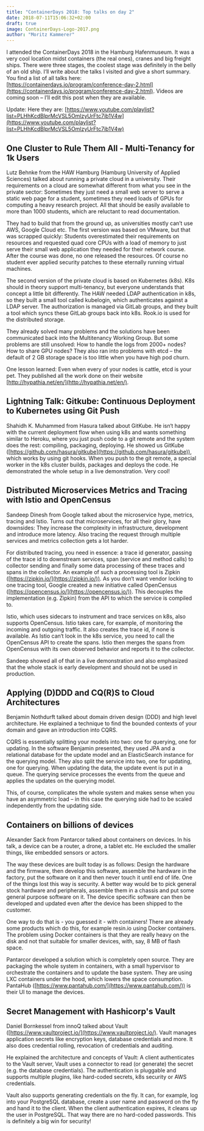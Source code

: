 ```yaml
---
title: "ContainerDays 2018: Top talks on day 2"
date: 2018-07-11T15:06:32+02:00
draft: true
image: ContainerDays-Logo-2017.png
author: "Moritz Kammerer"
---
```

I attended the ContainerDays 2018 in the Hamburg Hafenmuseum. It was a very cool location midst containers (the real ones), cranes and big freight ships. There were three stages, the coolest stage was definitely in the belly of an old ship. I‘ll write about the talks I visited and give a short summary. You find a list of all talks here: [https://containerdays.io/program/conference-day-2.html](https://containerdays.io/program/conference-day-2.html). Videos are coming soon – I’ll edit this post when they are available.

Update: Here they are: [https://www.youtube.com/playlist?list=PLHhKcdBlprMcVSL5OmlzyUrFtc7ib1V4w](https://www.youtube.com/playlist?list=PLHhKcdBlprMcVSL5OmlzyUrFtc7ib1V4w)
 
## One Cluster to Rule Them All - Multi-Tenancy for 1k Users
Lutz Behnke from the HAW Hamburg (Hamburg University of Applied Sciences) talked about running a private cloud in a university. Their requirements on a cloud are somewhat different from what you see in the private sector: Sometimes they just need a small web server to serve a static web page for a student, sometimes they need loads of GPUs for computing a heavy research project. All that should be easily available to more than 1000 students, which are reluctant to read documentation.

They had to build that from the ground up, as universities mostly can’t use AWS, Google Cloud etc. The first version was based on VMware, but that was scrapped quickly: Students overestimated their requirements on resources and requested quad core CPUs with a load of memory to just serve their small web application they needed for their network course. After the course was done, no one released the resources. Of course no student ever applied security patches to these eternally running virtual machines.

The second version of the private cloud is based on Kubernetes (k8s). K8s should in theory support multi-tenancy, but everyone understands that concept a little bit differently. The HAW needed LDAP authentication in k8s, so they built a small tool called kubelogin, which authenticates against a LDAP server. The authorization is managed via GitLab groups, and they built a tool which syncs these GitLab groups back into k8s. Rook.io is used for the distributed storage.

They already solved many problems and the solutions have been communicated back into the Multitenancy Working Group. But some problems are still unsolved: How to handle the logs from 2000+ nodes? How to share GPU nodes? They also ran into problems with etcd – the default of 2 GB storage space is too little when you have high pod churn.

One lesson learned: Even when every of your nodes is cattle, etcd is your pet. They published all the work done on their website [http://hypathia.net/en/](http://hypathia.net/en/).
 
## Lightning Talk: Gitkube: Continuous Deployment to Kubernetes using Git Push
Shahidh K. Muhammed from Hasura talked about GitKube. He isn‘t happy with the current deployment flow when using k8s and wants something similar to Heroku, where you just push code to a git remote and the system does the rest: compiling, packaging, deploying. He showed us GitKube ([https://github.com/hasura/gitkube](https://github.com/hasura/gitkube)), which works by using git hooks. When you push to the git remote, a special worker in the k8s cluster builds, packages and deploys the code. He demonstrated the whole setup in a live demonstration. Very cool!
 
## Distributed Microservices Metrics and Tracing with Istio and OpenCensus
Sandeep Dinesh from Google talked about the microservice hype, metrics, tracing and Istio. Turns out that microservices, for all their glory, have downsides: They increase the complexity in infrastructure, development and introduce more latency. Also tracing the request through multiple services and metrics collection gets a lot harder.

For distributed tracing, you need in essence: a trace id generator, passing of the trace id to downstream services, span (service and method calls) to collector sending and finally some data processing of these traces and spans in the collector. An example of such a processing tool is Zipkin ([https://zipkin.io/](https://zipkin.io/)). As you don‘t want vendor locking to one tracing tool, Google created a new initiative called OpenCensus ([https://opencensus.io/](https://opencensus.io/)). This decouples the implementation (e.g. Zipkin) from the API to which the service is compiled to.

Istio, which uses sidecars to instrument and trace services on k8s, also supports OpenCensus. Istio takes care, for example, of monitoring the incoming and outgoing traffic. It also creates the trace id, if none is available. As Istio can‘t look in the k8s service, you need to call the OpenCensus API to create the spans. Istio then merges the spans from OpenCensus with its own observed behavior and reports it to the collector.

Sandeep showed all of that in a live demonstration and also emphasized that the whole stack is early development and should not be used in production.
 
## Applying (D)DDD and CQ(R)S to Cloud Architectures
Benjamin Nothdurft talked about domain driven design (DDD) and high level architecture. He explained a technique to find the bounded contexts of your domain and gave an introduction into CQRS.

CQRS is essentially splitting your models into two: one for querying, one for updating. In the software Benjamin presented, they used JPA and a relational database for the update model and an ElasticSearch instance for the querying model. They also split the service into two, one for updating, one for querying. When updating the data, the update event is put in a queue. The querying service processes the events from the queue and applies the updates on the querying model.

This, of course, complicates the whole system and makes sense when you have an asymmetric load – in this case the querying side had to be scaled independently from the updating side.
 
## Containers on billions of devices
Alexander Sack from Pantarcor talked about containers on devices. In his talk, a device can be a router, a drone, a tablet etc. He excluded the smaller things, like embedded sensors or actors.

The way these devices are built today is as follows: Design the hardware and the firmware, then develop this software, assemble the hardware in the factory, put the software on it and then never touch it until end of life. One of the things lost this way is security. A better way would be to pick general stock hardware and peripherals, assemble them in a chassis and put some general purpose software on it. The device specific software can then be developed and updated even after the device has been shipped to the customer.

One way to do that is - you guessed it - with containers! There are already some products which do this, for example resin.io using Docker containers. The problem using Docker containers is that they are really heavy on the disk and not that suitable for smaller devices, with, say, 8 MB of flash space.

Pantarcor developed a solution which is completely open source. They are packaging the whole system in containers, with a small hypervisor to orchestrate the containers and to update the base system. They are using LXC containers under the hood, which lowers the space consumption. PantaHub ([https://www.pantahub.com/](https://www.pantahub.com/)) is their UI to manage the devices.
 
## Secret Management with Hashicorp's Vault
Daniel Bornkessel from innoQ talked about Vault ([https://www.vaultproject.io/](https://www.vaultproject.io/). Vault manages application secrets like encryption keys, database credentials and more. It also does credential rolling, revocation of credentials and auditing.

He explained the architecture and concepts of Vault: A client authenticates to the Vault server, Vault uses a connector to read (or generate) the secret (e.g. the database credentials). The authentication is pluggable and supports multiple plugins, like hard-coded secrets, k8s security or AWS credentials.

Vault also supports generating credentials on the fly. It can, for example, log into your PostgreSQL database, create a user name and password on the fly and hand it to the client. When the client authentication expires, it cleans up the user in PostgreSQL. That way there are no hard-coded passwords. This is definitely a big win for security!